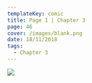 ```yaml
---
templateKey: comic
title: Page 1 | Chapter 3
page: 46
cover: /images/blank.png
date: 18/11/2018
tags:
  - Chapter 3
---
```

![](/images/0046c3p1amah.png)
